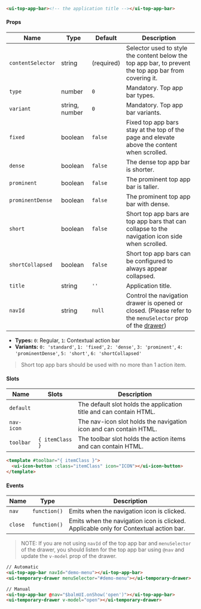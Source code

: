 ```html
<ui-top-app-bar><!-- the application title --></ui-top-app-bar>
```

#### Props

| Name              | Type           | Default    | Description                                                                                                             |
| ----------------- | -------------- | ---------- | ----------------------------------------------------------------------------------------------------------------------- |
| `contentSelector` | string         | (required) | Selector used to style the content below the top app bar, to prevent the top app bar from covering it.                  |
| `type`            | number         | `0`        | Mandatory. Top app bar types.                                                                                           |
| `variant`         | string, number | `0`        | Mandatory. Top app bar variants.                                                                                        |
| `fixed`           | boolean        | `false`    | Fixed top app bars stay at the top of the page and elevate above the content when scrolled.                             |
| `dense`           | boolean        | `false`    | The dense top app bar is shorter.                                                                                       |
| `prominent`       | boolean        | `false`    | The prominent top app bar is taller.                                                                                    |
| `prominentDense`  | boolean        | `false`    | The prominent top app bar with dense.                                                                                   |
| `short`           | boolean        | `false`    | Short top app bars are top app bars that can collapse to the navigation icon side when scrolled.                        |
| `shortCollapsed`  | boolean        | `false`    | Short top app bars can be configured to always appear collapsed.                                                        |
| `title`           | string         | `''`       | Application title.                                                                                                      |
| `navId`           | string         | `null`     | Control the navigation drawer is opened or closed. (Please refer to the `menuSelector` prop of the [drawer](/#/drawer)) |

- **Types:** `0`: Regular, `1`: Contextual action bar
- **Variants:** `0: 'standard'`, `1: 'fixed'`, `2: 'dense'`, `3: 'prominent'`, `4: 'prominentDense'`, `5: 'short'`, `6: 'shortCollapsed'`

> Short top app bars should be used with no more than 1 action item.

#### Slots

| Name       | Slots           | Description                                                        |
| ---------- | --------------- | ------------------------------------------------------------------ |
| `default`  |                 | The default slot holds the application title and can contain HTML. |
| `nav-icon` |                 | The nav-icon slot holds the navigation icon and can contain HTML.  |
| `toolbar`  | `{ itemClass }` | The toolbar slot holds the action items and can contain HTML.      |

```html
<template #toolbar="{ itemClass }">
  <ui-icon-button :class="itemClass" icon="ICON"></ui-icon-button>
</template>
```

#### Events

| Name    | Type         | Description                                                                           |
| ------- | ------------ | ------------------------------------------------------------------------------------- |
| `nav`   | `function()` | Emits when the navigation icon is clicked.                                            |
| `close` | `function()` | Emits when the navigation icon is clicked. Applicable only for Contextual action bar. |

> NOTE: If you are not using `navId` of the top app bar and `menuSelector` of the drawer, you should listen for the top app bar using `@nav` and update the `v-model` prop of the drawer.

```html
// Automatic
<ui-top-app-bar navId="demo-menu"></ui-top-app-bar>
<ui-temporary-drawer menuSelector="#demo-menu"></ui-temporary-drawer>

// Manual
<ui-top-app-bar @nav="$balmUI.onShow('open')"></ui-top-app-bar>
<ui-temporary-drawer v-model="open"></ui-temporary-drawer>
```
